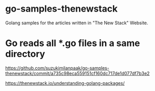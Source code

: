 go-samples-thenewstack
======================

Golang samples for the articles written in "The New Stack" Website. 


# Go reads all *.go files in a same directory

https://github.com/suzukimilanpaak/go-samples-thenewstack/commit/a735c98eca559151cf160dc717de1d077df7b3e2

https://thenewstack.io/understanding-golang-packages/
